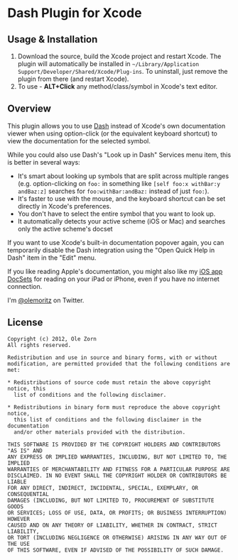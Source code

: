 # Dash Plugin for Xcode

## Usage & Installation

1. Download the source, build the Xcode project and restart Xcode. The plugin will automatically be installed in `~/Library/Application Support/Developer/Shared/Xcode/Plug-ins`. To uninstall, just remove the plugin from there (and restart Xcode).
2. To use - **ALT+Click** any method/class/symbol in Xcode's text editor.

## Overview

This plugin allows you to use [Dash](http://kapeli.com/dash/) instead of Xcode's own documentation viewer when using option-click (or the equivalent keyboard shortcut) to view the documentation for the selected symbol.

While you could also use Dash's "Look up in Dash" Services menu item, this is better in several ways:

* It's smart about looking up symbols that are split across multiple ranges (e.g. option-clicking on `foo:` in something like `[self foo:x withBar:y andBaz:z]` searches for `foo:withBar:andBaz:` instead of just `foo:`).
* It's faster to use with the mouse, and the keyboard shortcut can be set directly in Xcode's preferences.
* You don't have to select the entire symbol that you want to look up.
* It automatically detects your active scheme (iOS or Mac) and searches only the active scheme's docset

If you want to use Xcode's built-in documentation popover again, you can temporarily disable the Dash integration using the "Open Quick Help in Dash" item in the "Edit" menu.

If you like reading Apple's documentation, you might also like my [iOS app DocSets](https://github.com/omz/DocSets-for-iOS) for reading on your iPad or iPhone, even if you have no internet connection.

I'm [@olemoritz](http://twitter.com/olemoritz) on Twitter.

## License

    Copyright (c) 2012, Ole Zorn
    All rights reserved.

    Redistribution and use in source and binary forms, with or without
    modification, are permitted provided that the following conditions are met:

    * Redistributions of source code must retain the above copyright notice, this
      list of conditions and the following disclaimer.

    * Redistributions in binary form must reproduce the above copyright notice,
      this list of conditions and the following disclaimer in the documentation
      and/or other materials provided with the distribution.

    THIS SOFTWARE IS PROVIDED BY THE COPYRIGHT HOLDERS AND CONTRIBUTORS "AS IS" AND
    ANY EXPRESS OR IMPLIED WARRANTIES, INCLUDING, BUT NOT LIMITED TO, THE IMPLIED
    WARRANTIES OF MERCHANTABILITY AND FITNESS FOR A PARTICULAR PURPOSE ARE
    DISCLAIMED. IN NO EVENT SHALL THE COPYRIGHT HOLDER OR CONTRIBUTORS BE LIABLE
    FOR ANY DIRECT, INDIRECT, INCIDENTAL, SPECIAL, EXEMPLARY, OR CONSEQUENTIAL
    DAMAGES (INCLUDING, BUT NOT LIMITED TO, PROCUREMENT OF SUBSTITUTE GOODS
    OR SERVICES; LOSS OF USE, DATA, OR PROFITS; OR BUSINESS INTERRUPTION) HOWEVER
    CAUSED AND ON ANY THEORY OF LIABILITY, WHETHER IN CONTRACT, STRICT LIABILITY,
    OR TORT (INCLUDING NEGLIGENCE OR OTHERWISE) ARISING IN ANY WAY OUT OF THE USE
    OF THIS SOFTWARE, EVEN IF ADVISED OF THE POSSIBILITY OF SUCH DAMAGE.

